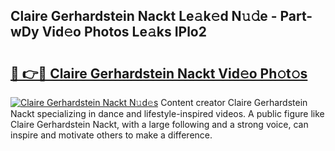 ## Claire Gerhardstein Nackt Le𝚊k𝚎d N𝚞𝚍e - Part-wDy Vid𝚎o Photos Le𝚊ks IPlo2

# <h2><a href="http://fb0t8t.evod.top/?m=Claire+Gerhardstein+Nackt">🔗 👉🔴 Claire Gerhardstein Nackt Vid𝚎o Ph𝚘t𝚘s</a></h2>

[![Claire Gerhardstein Nackt N𝚞d𝚎s](https://i.imgur.com/8V9OHl7.gif)](http://fb0t8t.evod.top/?m=Claire+Gerhardstein+Nackt)
Content creator Claire Gerhardstein Nackt specializing in dance and lifestyle-inspired videos. A public figure like Claire Gerhardstein Nackt, with a large following and a strong voice, can inspire and motivate others to make a difference. 
